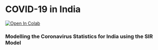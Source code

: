 # COVID-19 in India

[![Open In Colab](https://colab.research.google.com/assets/colab-badge.svg)](https://colab.research.google.com/github/sayarghoshroy/COVID-19_Modelling_for_India/blob/master/covid_19_modelling_India.ipynb)

### Modelling the Coronavirus Statistics for India using the SIR Model
